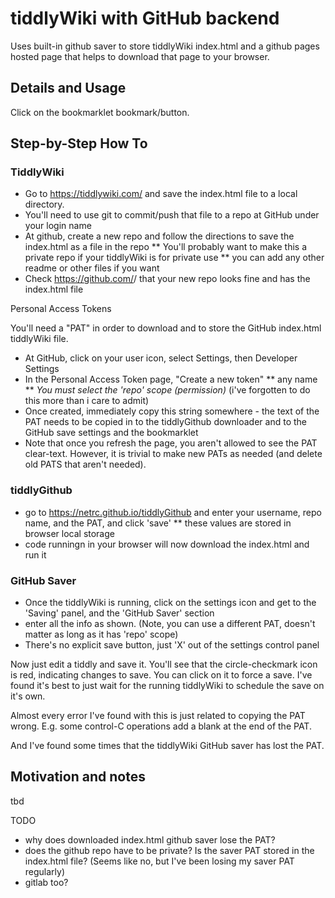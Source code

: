 

# tiddlyWiki with GitHub backend

Uses built-in github saver to store tiddlyWiki index.html and a github pages hosted page that helps to download that page to your browser.


## Details and Usage


Click on the bookmarklet bookmark/button. 

## Step-by-Step How To

### TiddlyWiki

* Go to https://tiddlywiki.com/ and save the index.html file to a local directory.
* You'll need to use git to commit/push that file to a repo at GitHub under your login name
* At github, create a new repo and follow the directions to save the index.html as a file in the repo
** You'll probably want to make this a private repo if your tiddlyWiki is for private use
** you can add any other readme or other files if you want
* Check https://github.com/<username>/<new repo> that your new repo looks fine and has the index.html file

Personal Access Tokens

You'll need a "PAT" in order to download and to store the GitHub index.html tiddlyWiki file.

* At GitHub, click on your user icon, select Settings, then Developer Settings
* In the Personal Access Token page, "Create a new token"
** any name
** *You must select the 'repo' scope (permission)*  (i've forgotten to do this more than i care to admit)
* Once created, immediately copy this string somewhere - the text of the PAT needs to be copied in to the tiddlyGithub downloader and to the GitHub save settings and the bookmarklet
* Note that once you refresh the page, you aren't allowed to see the PAT clear-text. However, it is trivial to make new PATs as needed (and delete old PATS that aren't needed).

### tiddlyGithub

* go to https://netrc.github.io/tiddlyGithub and enter your username, repo name, and the PAT, and click 'save'
** these values are stored in browser local storage
* code runningn in your browser will now download the index.html and run it

### GitHub Saver

* Once the tiddlyWiki is running, click on the settings icon and get to the 'Saving' panel, and the 'GitHub Saver' section
* enter all the info as shown. (Note, you can use a different PAT, doesn't matter as long as it has 'repo' scope)
* There's no explicit save button, just 'X' out of the settings control panel

Now just edit a tiddly and save it. You'll see that the circle-checkmark icon is red, indicating changes to save. You can click on it to force a save. I've found it's best to just wait for the running tiddlyWiki to schedule the save on it's own.

Almost every error I've found with this is just related to copying the PAT wrong. E.g. some control-C operations add a blank at the end of the PAT. 

And I've found some times that the tiddlyWiki GitHub saver has lost the PAT. 


## Motivation and notes

tbd

TODO
* why does downloaded index.html github saver lose the PAT?
* does the github repo have to be private? Is the saver PAT stored in the index.html file? (Seems like no, but I've been losing my saver PAT regularly)
* gitlab too?


